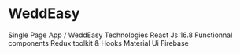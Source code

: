 # WeddEasy

Single Page App / WeddEasy
Technologies
React Js 16.8 Functionnal components
Redux toolkit & Hooks
Material Ui
Firebase
